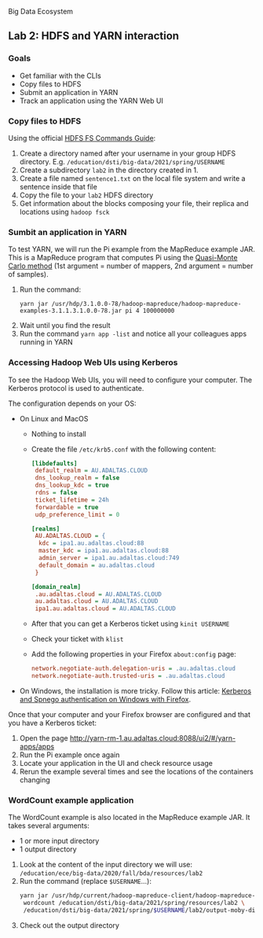 Big Data Ecosystem

## Lab 2: HDFS and YARN interaction

### Goals

- Get familiar with the CLIs
- Copy files to HDFS
- Submit an application in YARN
- Track an application using the YARN Web UI

### Copy files to HDFS

Using the official [HDFS FS Commands Guide](https://hadoop.apache.org/docs/current/hadoop-project-dist/hadoop-common/FileSystemShell.html):

1. Create a directory named after your username in your group HDFS directory. E.g. `/education/dsti/big-data/2021/spring/USERNAME`
2. Create a subdirectory `lab2` in the directory created in 1.
3. Create a file named `sentence1.txt` on the local file system and write a sentence inside that file
4. Copy the file to your `lab2` HDFS directory
5. Get information about the blocks composing your file, their replica and locations using `hadoop fsck`

### Sumbit an application in YARN

To test YARN, we will run the Pi example from the MapReduce example JAR. This is a MapReduce program that computes Pi using the [Quasi-Monte Carlo method](https://en.wikipedia.org/wiki/Quasi-Monte_Carlo_method) (1st argument = number of mappers, 2nd argument = number of samples).

1. Run the command:
   ```
   yarn jar /usr/hdp/3.1.0.0-78/hadoop-mapreduce/hadoop-mapreduce-examples-3.1.1.3.1.0.0-78.jar pi 4 100000000
   ```
2. Wait until you find the result
3. Run the command `yarn app -list` and notice all your colleagues apps running in YARN

### Accessing Hadoop Web UIs using Kerberos

To see the Hadoop Web UIs, you will need to configure your computer. The Kerberos protocol is used to authenticate.

The configuration depends on your OS:

- On Linux and MacOS

  - Nothing to install
  - Create the file `/etc/krb5.conf` with the following content:

    ```ini
    [libdefaults]
     default_realm = AU.ADALTAS.CLOUD
     dns_lookup_realm = false
     dns_lookup_kdc = true
     rdns = false
     ticket_lifetime = 24h
     forwardable = true
     udp_preference_limit = 0

    [realms]
     AU.ADALTAS.CLOUD = {
      kdc = ipa1.au.adaltas.cloud:88
      master_kdc = ipa1.au.adaltas.cloud:88
      admin_server = ipa1.au.adaltas.cloud:749
      default_domain = au.adaltas.cloud
     }

    [domain_realm]
     .au.adaltas.cloud = AU.ADALTAS.CLOUD
     au.adaltas.cloud = AU.ADALTAS.CLOUD
     ipa1.au.adaltas.cloud = AU.ADALTAS.CLOUD
    ```

  - After that you can get a Kerberos ticket using `kinit USERNAME`
  - Check your ticket with `klist`
  - Add the following properties in your Firefox `about:config` page:
    ```ini
    network.negotiate-auth.delegation-uris = .au.adaltas.cloud
    network.negotiate-auth.trusted-uris = .au.adaltas.cloud
    ```

- On Windows, the installation is more tricky. Follow this article: [Kerberos and Spnego authentication on Windows with Firefox](https://www.adaltas.com/en/2019/11/04/windows-krb5-client-spnego/).

Once that your computer and your Firefox browser are configured and that you have a Kerberos ticket:

1. Open the page http://yarn-rm-1.au.adaltas.cloud:8088/ui2/#/yarn-apps/apps
2. Run the Pi example once again
3. Locate your application in the UI and check resource usage
4. Rerun the example several times and see the locations of the containers changing

### WordCount example application

The WordCount example is also located in the MapReduce example JAR. It takes several arguments:

- 1 or more input directory
- 1 output directory

1. Look at the content of the input directory we will use: `/education/ece/big-data/2020/fall/bda/resources/lab2`
2. Run the command (replace `$USERNAME`...):
   ```sh
   yarn jar /usr/hdp/current/hadoop-mapreduce-client/hadoop-mapreduce-examples-3.1.1.3.1.0.0-78.jar \
    wordcount /education/dsti/big-data/2021/spring/resources/lab2 \
    /education/dsti/big-data/2021/spring/$USERNAME/lab2/output-moby-dick
   ```
3. Check out the output directory
